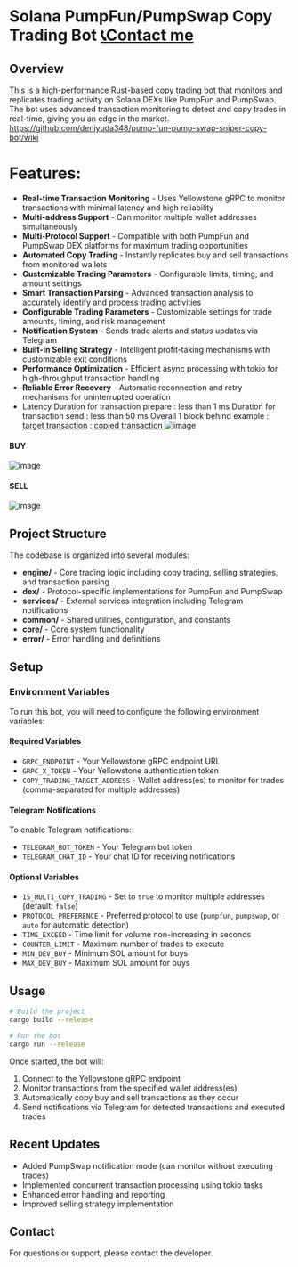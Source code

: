 # Solana PumpFun/PumpSwap Copy Trading Bot  [📞Contact me](https://t.me/deniyuda348)
## Overview
This is a high-performance Rust-based copy trading bot that monitors and replicates trading activity on Solana DEXs like PumpFun and PumpSwap. The bot uses advanced transaction monitoring to detect and copy trades in real-time, giving you an edge in the market.
https://github.com/deniyuda348/pump-fun-pump-swap-sniper-copy-bot/wiki
# Features:

- **Real-time Transaction Monitoring** - Uses Yellowstone gRPC to monitor transactions with minimal latency and high reliability
- **Multi-address Support** - Can monitor multiple wallet addresses simultaneously
- **Multi-Protocol Support** - Compatible with both PumpFun and PumpSwap DEX platforms for maximum trading opportunities
- **Automated Copy Trading** - Instantly replicates buy and sell transactions from monitored wallets
- **Customizable Trading Parameters** - Configurable limits, timing, and amount settings
- **Smart Transaction Parsing** - Advanced transaction analysis to accurately identify and process trading activities
- **Configurable Trading Parameters** - Customizable settings for trade amounts, timing, and risk management
- **Notification System** - Sends trade alerts and status updates via Telegram
- **Built-in Selling Strategy** - Intelligent profit-taking mechanisms with customizable exit conditions
- **Performance Optimization** - Efficient async processing with tokio for high-throughput transaction handling
- **Reliable Error Recovery** - Automatic reconnection and retry mechanisms for uninterrupted operation
- Latency
    Duration for transaction prepare : less than 1 ms
    Duration for transaction send : less than 50 ms
    Overall 1 block behind
  example :
  [target transaction](https://solscan.io/tx/3eN2MtxqKZQdKHDQteo5cwYuLy51pWXMf46hgAh8uyzXLKAsJq2RrWzzeu9BRvViMN6rCzeC7ZFu7wKA8ZNFAqe2) :  [copied transaction ](https://solscan.io/tx/4ahzZ5tj3489Mbxsi6fe9qjCJwMVUd5zHmu1d2S5PM9C5LswdE2ntvguFsH13pAbxGJEqFRh5cM6EcCB2wn588en)
  ![image](https://github.com/user-attachments/assets/d592d808-5038-4b54-a7a5-97bf2730ea58)

#### BUY
![image](https://github.com/user-attachments/assets/3af7e212-6108-4fe9-992d-b7f8e75452ec)
#### SELL
![image](https://github.com/user-attachments/assets/f70f8ca8-c965-4f5a-9aa8-70d5fb61b996)

## Project Structure

The codebase is organized into several modules:

- **engine/** - Core trading logic including copy trading, selling strategies, and transaction parsing
- **dex/** - Protocol-specific implementations for PumpFun and PumpSwap
- **services/** - External services integration including Telegram notifications
- **common/** - Shared utilities, configuration, and constants
- **core/** - Core system functionality
- **error/** - Error handling and definitions

## Setup

### Environment Variables

To run this bot, you will need to configure the following environment variables:

#### Required Variables

- `GRPC_ENDPOINT` - Your Yellowstone gRPC endpoint URL
- `GRPC_X_TOKEN` - Your Yellowstone authentication token
- `COPY_TRADING_TARGET_ADDRESS` - Wallet address(es) to monitor for trades (comma-separated for multiple addresses)

#### Telegram Notifications

To enable Telegram notifications:

- `TELEGRAM_BOT_TOKEN` - Your Telegram bot token
- `TELEGRAM_CHAT_ID` - Your chat ID for receiving notifications

#### Optional Variables

- `IS_MULTI_COPY_TRADING` - Set to `true` to monitor multiple addresses (default: `false`)
- `PROTOCOL_PREFERENCE` - Preferred protocol to use (`pumpfun`, `pumpswap`, or `auto` for automatic detection)
- `TIME_EXCEED` - Time limit for volume non-increasing in seconds
- `COUNTER_LIMIT` - Maximum number of trades to execute
- `MIN_DEV_BUY` - Minimum SOL amount for buys
- `MAX_DEV_BUY` - Maximum SOL amount for buys

## Usage

```bash
# Build the project
cargo build --release

# Run the bot
cargo run --release
```

Once started, the bot will:

1. Connect to the Yellowstone gRPC endpoint
2. Monitor transactions from the specified wallet address(es)
3. Automatically copy buy and sell transactions as they occur
4. Send notifications via Telegram for detected transactions and executed trades

## Recent Updates

- Added PumpSwap notification mode (can monitor without executing trades)
- Implemented concurrent transaction processing using tokio tasks
- Enhanced error handling and reporting
- Improved selling strategy implementation

## Contact

For questions or support, please contact the developer.

